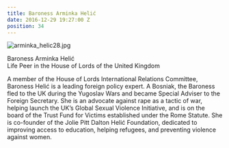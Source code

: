```yaml
---
title: Baroness Arminka Helić
date: 2016-12-29 19:27:00 Z
position: 34
---
```


![arminka_helic28.jpg](/uploads/arminka_helic28.jpg)

Baroness Arminka Helić <br> Life Peer in the House of Lords of the United Kingdom


A member of the House of Lords International Relations Committee, Baroness Helić is a leading foreign policy expert. A Bosniak, the Baroness fled to the UK during the Yugoslav Wars and became Special Adviser to the Foreign Secretary. She is an advocate against rape as a tactic of war, helping launch the UK’s Global Sexual Violence Initiative, and is on the board of the Trust Fund for Victims established under the Rome Statute. She is co-founder of the Jolie Pitt Dalton Helić Foundation, dedicated to improving access to education, helping refugees, and preventing violence against women.

